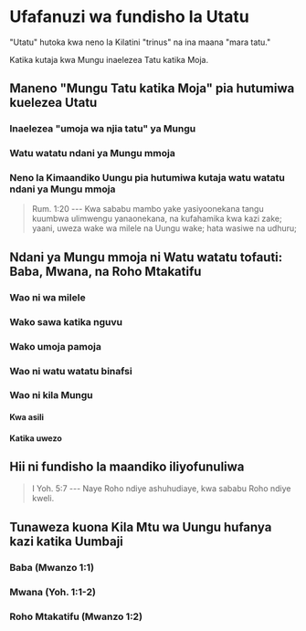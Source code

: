 # Ufafanuzi wa fundisho la Utatu

"Utatu" hutoka kwa neno la Kilatini "trinus" na ina maana "mara tatu."

Katika kutaja kwa Mungu inaelezea Tatu katika Moja.

## Maneno "Mungu Tatu katika Moja" pia hutumiwa kuelezea Utatu

### Inaelezea "umoja wa njia tatu" ya Mungu

### Watu watatu ndani ya Mungu mmoja

### Neno la Kimaandiko Uungu pia hutumiwa kutaja watu watatu ndani ya Mungu mmoja

> Rum. 1:20 --- Kwa sababu mambo yake yasiyoonekana tangu kuumbwa ulimwengu yanaonekana, na kufahamika kwa kazi zake; yaani, uweza wake wa milele na Uungu wake; hata wasiwe na udhuru;

## Ndani ya Mungu mmoja ni Watu watatu tofauti: Baba, Mwana, na Roho Mtakatifu

### Wao ni wa milele

### Wako sawa katika nguvu

### Wako umoja pamoja

### Wao ni watu watatu binafsi

### Wao ni kila Mungu

#### Kwa asili

#### Katika uwezo

## Hii ni fundisho la maandiko iliyofunuliwa

> I Yoh. 5:7 --- Naye Roho ndiye ashuhudiaye, kwa sababu Roho ndiye kweli.

## Tunaweza kuona Kila Mtu wa Uungu hufanya kazi katika Uumbaji

### Baba (Mwanzo 1:1)

### Mwana (Yoh. 1:1-2)

### Roho Mtakatifu (Mwanzo 1:2)
